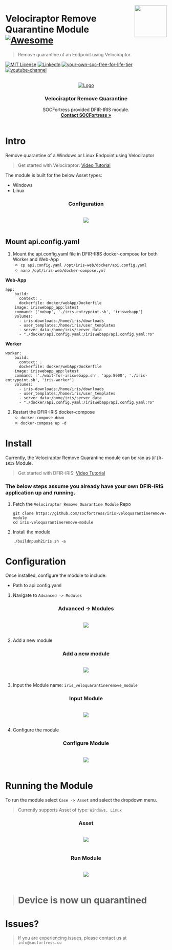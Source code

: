 [<img src="images/logo_orange.svg" align="right" width="100" height="100" />](https://www.socfortress.co/)

# Velociraptor Remove Quarantine Module [![Awesome](https://img.shields.io/badge/SOCFortress-Worlds%20First%20Free%20Cloud%20SOC-orange)](https://www.socfortress.co/trial.html)
> Remove quarantine of an Endpoint using Velociraptor.


[![MIT License][license-shield]][license-url]
[![LinkedIn][linkedin-shield]][linkedin-url]
[![your-own-soc-free-for-life-tier](https://img.shields.io/badge/Walkthrough%20Demo-orange)](https://youtu.be/2EMb6zYx7_E)
[![youtube-channel](https://img.shields.io/badge/YouTube-Build%20Your%20Own%20SIEM%20Stack-red)](https://www.youtube.com/playlist?list=PLB6hQ_WpB6U0WeroZAfssgRpxW8olnkqy)

<!-- PROJECT LOGO -->
<br />
<div align="center">
  <a href="https://www.socfortress.co">
    <img src="images/unlocked.png" alt="Logo">
  </a>

  <h3 align="center">Velociraptor Remove Quarantine</h3>

  <p align="center">
    SOCFortress provided DFIR-IRIS module.
    <br />
    <a href="https://www.socfortress.co/contact_form.html"><strong>Contact SOCFortress »</strong></a>
    <br />
    <br />
  </p>
</div>





<!-- Intro -->
# Intro
Remove quarantine of a Windows or Linux Endpoint using Velociraptor </br>

> Get started with Velociraptor: [Video Tutorial](https://youtu.be/2kgC9Ushk9g)

The module is built for the below Asset types:
* Windows
* Linux

<div align="center" width="100" height="100">

  <h3 align="center">Configuration</h3>

  <p align="center">
    <br />
    <a href="https://github.com/socfortress/iris-veloquarantine-module/tree/main/images/config.PNG">
    <img src="images/config.PNG">
    </a>
    <br />
    <br />
  </p>
</div>

## Mount api.config.yaml
1. Mount the api.config.yaml file in DFIR-IRIS docker-compose for both Worker and Web-App
    * `cp api.config.yaml /opt/iris-web/docker/api.config.yaml`
    * `nano /opt/iris-web/docker-compose.yml` <br />

**Web-App**
```
app:
    build:
      context: .
      dockerfile: docker/webApp/Dockerfile
    image: iriswebapp_app:latest
    command: ['nohup', './iris-entrypoint.sh', 'iriswebapp']
    volumes:
      - iris-downloads:/home/iris/downloads
      - user_templates:/home/iris/user_templates
      - server_data:/home/iris/server_data
      - "./docker/api.config.yaml:/iriswebapp/api.config.yaml:ro"
```
**Worker**
```
worker:
    build:
      context: .
      dockerfile: docker/webApp/Dockerfile
    image: iriswebapp_app:latest
    command: ['./wait-for-iriswebapp.sh', 'app:8000', './iris-entrypoint.sh', 'iris-worker']
    volumes:
      - iris-downloads:/home/iris/downloads
      - user_templates:/home/iris/user_templates
      - server_data:/home/iris/server_data
      - "./docker/api.config.yaml:/iriswebapp/api.config.yaml:ro"
```

2. Restart the DFIR-IRIS docker-compose
    * `docker-compose down`
    * `docker-compose up -d`

<!-- Install -->
# Install
Currently, the Velociraptor Remove Quarantine module can be ran as `DFIR-IRIS` Module. </br>

> Get started with DFIR-IRIS: [Video Tutorial](https://youtu.be/XXyIv_aes4w)

### The below steps assume you already have your own DFIR-IRIS application up and running.

1. Fetch the `Velociraptor Remove Quarantine Module` Repo
    ```
    git clone https://github.com/socfortress/iris-veloquarantineremove-module
    cd iris-veloquarantineremove-module
    ```
2. Install the module
    ```
    ./buildnpush2iris.sh -a
    ```

<!-- Configuration -->
# Configuration
Once installed, configure the module to include:
* Path to api.config.yaml


1. Navigate to `Advanced -> Modules`

<div align="center" width="100" height="50">

  <h3 align="center">Advanced -> Modules</h3>

  <p align="center">
    <br />
    <a href="https://github.com/socfortress/ASK-SOCFortress/blob/main/images/module_webui.PNG">
    <img src="images/module_webui.PNG">
    </a>
    <br />
    <br />
  </p>
</div>

2. Add a new module

<div align="center" width="100" height="50">

  <h3 align="center">Add a new module</h3>

  <p align="center">
    <br />
    <a href="https://github.com/socfortress/ASK-SOCFortress/blob/main/images/add_module.PNG">
    <img src="images/add_module.PNG">
    </a>
    <br />
    <br />
  </p>
</div>

3. Input the Module name: `iris_veloquarantineremove_module`

<div align="center" width="100" height="50">

  <h3 align="center">Input Module</h3>

  <p align="center">
    <br />
    <a href="https://github.com/socfortress/iris-veloquarantineremove-module/blob/main/images/input2_module.PNG">
    <img src="images/input2_module.PNG">
    </a>
    <br />
    <br />
  </p>
</div>

4. Configure the module

<div align="center" width="100" height="50">

  <h3 align="center">Configure Module</h3>

  <p align="center">
    <br />
    <a href="https://github.com/socfortress/iris-veloquarantineremove-module/blob/main/images/config.PNG">
    <img src="images/config.PNG">
    </a>
    <br />
    <br />
  </p>
</div>

<!-- Running the module -->
# Running the Module
To run the module select `Case -> Asset` and select the dropdown menu. </br>

> Currently supports Asset of type: `Windows, Linux`


<div align="center" width="100" height="50">

  <h3 align="center">Asset</h3>

  <p align="center">
    <br />
    <a href="https://github.com/socfortress/iris-veloquarantineremove-module/blob/main/images/asset.PNG">
    <img src="images/asset.PNG">
    </a>
    <br />
    <br />
  </p>
</div>

<div align="center" width="100" height="50">

  <h3 align="center">Run Module</h3>

  <p align="center">
    <br />
    <a href="https://github.com/socfortress/iris-veloquarantineremove-module/blob/main/images/running.PNG">
    <img src="images/running.PNG">
    </a>
    <br />
    <br />
  </p>
</div>

> # Device is now un quarantined



# Issues?
> If you are experiencing issues, please contact us at `info@socfortress.co`



<!-- MARKDOWN LINKS & IMAGES -->
<!-- https://www.markdownguide.org/basic-syntax/#reference-style-links -->
[contributors-shield]: https://img.shields.io/github/contributors/socfortress/Wazuh-Rules
[contributors-url]: https://github.com/socfortress/Wazuh-Rules/graphs/contributors
[forks-shield]: https://img.shields.io/github/forks/socfortress/Wazuh-Rules
[forks-url]: https://github.com/socfortress/Wazuh-Rules/network/members
[stars-shield]: https://img.shields.io/github/stars/socfortress/Wazuh-Rules
[stars-url]: https://github.com/socfortress/Wazuh-Rules/stargazers
[issues-shield]: https://img.shields.io/github/issues/othneildrew/Best-README-Template.svg?style=for-the-badge
[issues-url]: https://github.com/othneildrew/Best-README-Template/issues
[license-shield]: https://img.shields.io/badge/Help%20Desk-Help%20Desk-blue
[license-url]: https://servicedesk.socfortress.co/help/2979687893
[linkedin-shield]: https://img.shields.io/badge/Visit%20Us-www.socfortress.co-orange
[linkedin-url]: https://www.socfortress.co/
